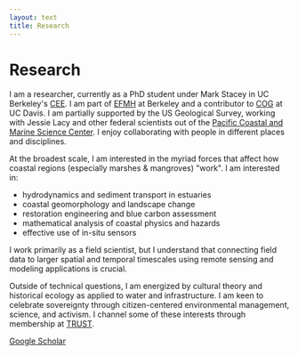 ```yaml
---
layout: text
title: Research
---
```


# Research

I am a researcher, currently as a PhD student under Mark Stacey in UC Berkeley's <a href="https://ce.berkeley.edu/">CEE</a>. I am part of <a href="http://efmh.berkeley.edu/efmhgroup/about.html">EFMH</a> at Berkeley and a contributor to <a href="https://largier.sf.ucdavis.edu">COG</a> at UC Davis. I am partially supported by the US Geological Survey, working with Jessie Lacy and other federal scientists out of the <a href="https://www.usgs.gov/centers/pcmsc">Pacific Coastal and Marine Science Center</a>. I enjoy collaborating with people in different places and disciplines. 

At the broadest scale, I am interested in the myriad forces that affect how coastal regions (especially marshes & mangroves) "work". I am interested in:

- hydrodynamics and sediment transport in estuaries
- coastal geomorphology and landscape change
- restoration engineering and blue carbon assessment
- mathematical analysis of coastal physics and hazards
- effective use of in-situ sensors 

I work primarily as a field scientist, but I understand that connecting field data to larger spatial and temporal timescales using remote sensing and modeling applications is crucial. 

Outside of technical questions, I am energized by cultural theory and historical ecology as applied to water and infrastructure. I am keen to celebrate sovereignty through citizen-centered environmental management, science, and activism. I channel some of these interests through membership at <a href="https://trust.support/">TRUST</a>.

[Google Scholar](https://scholar.google.com/citations?user=1xjkTv0AAAAJ&hl=en&oi=ao)
